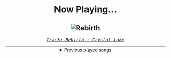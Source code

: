 <div align="center"> 
<h1>Now Playing...</h1>

![Rebirth](https://i.scdn.co/image/ab67616d00001e029b97a13472aee7fe5f9913e5)
--
_<samp><a href="https://open.spotify.com/track/0JjaBtJv5jHQG5pQlEAhPa">Track: Rebirth - Crystal Lake</a></samp>_

<div style="border: 1px #4B5054 solid"></div>
<details>
  <summary>
    Previous played songs
  </summary>
  <table>
    <thead>
      <tr>
        <th>
          Artist
        </th>
        <th>
          Song
        </th>
        <th>
          Link
        </th>
      </tr>
    </thead>
    <tbody>
      <tr><td>Crystal Lake</td><td>Rebirth</td><td><a href="https://open.spotify.com/track/0JjaBtJv5jHQG5pQlEAhPa">https://open.spotify.com/track/0JjaBtJv5jHQG5pQlEAhPa</a></td></tr><tr><td>Sabaton</td><td>Panzerkampf</td><td><a href="https://open.spotify.com/track/0CpTNItafURRFujw9WAKfR">https://open.spotify.com/track/0CpTNItafURRFujw9WAKfR</a></td></tr><tr><td>Sabaton</td><td>Panzerkampf</td><td><a href="https://open.spotify.com/track/0CpTNItafURRFujw9WAKfR">https://open.spotify.com/track/0CpTNItafURRFujw9WAKfR</a></td></tr><tr><td>Falling In Reverse</td><td>Last Resort - Reimagined</td><td><a href="https://open.spotify.com/track/73GKs8oNFFmtomWj7EsSU0">https://open.spotify.com/track/73GKs8oNFFmtomWj7EsSU0</a></td></tr><tr><td>Falling In Reverse</td><td>Last Resort - Reimagined</td><td><a href="https://open.spotify.com/track/73GKs8oNFFmtomWj7EsSU0">https://open.spotify.com/track/73GKs8oNFFmtomWj7EsSU0</a></td></tr><tr><td>Falling In Reverse</td><td>Last Resort - Reimagined</td><td><a href="https://open.spotify.com/track/73GKs8oNFFmtomWj7EsSU0">https://open.spotify.com/track/73GKs8oNFFmtomWj7EsSU0</a></td></tr><tr><td>Falling In Reverse</td><td>Last Resort - Reimagined</td><td><a href="https://open.spotify.com/track/73GKs8oNFFmtomWj7EsSU0">https://open.spotify.com/track/73GKs8oNFFmtomWj7EsSU0</a></td></tr><tr><td>Harper</td><td>Weight Of The World (feat. We Came As Romans & Brand Of Sacrifice)</td><td><a href="https://open.spotify.com/track/3q9ZMDGbCBKQ7rfChHolXO">https://open.spotify.com/track/3q9ZMDGbCBKQ7rfChHolXO</a></td></tr><tr><td>Blackbriar</td><td>Cicada</td><td><a href="https://open.spotify.com/track/28Npl9mDDanrITQV8NNe2A">https://open.spotify.com/track/28Npl9mDDanrITQV8NNe2A</a></td></tr><tr><td>Imminence</td><td>Desolation</td><td><a href="https://open.spotify.com/track/3ZD0qLiUdLVn1eWDfDhaq2">https://open.spotify.com/track/3ZD0qLiUdLVn1eWDfDhaq2</a></td></tr><tr><td>Electric Callboy</td><td>Everytime We Touch - TEKKNO Version</td><td><a href="https://open.spotify.com/track/1RQ50jZIxLYHd09bGo5jWk">https://open.spotify.com/track/1RQ50jZIxLYHd09bGo5jWk</a></td></tr><tr><td>VRSTY</td><td>The Plug</td><td><a href="https://open.spotify.com/track/5zfEg49hizBker920QZdJ8">https://open.spotify.com/track/5zfEg49hizBker920QZdJ8</a></td></tr><tr><td>The Word Alive</td><td>Slow Burn</td><td><a href="https://open.spotify.com/track/5yur0yxCrkXP4SVZw0UAVx">https://open.spotify.com/track/5yur0yxCrkXP4SVZw0UAVx</a></td></tr><tr><td>Of Virtue</td><td>Cut Me Open</td><td><a href="https://open.spotify.com/track/0XrjH7Y2BBPCV58EnrcUPS">https://open.spotify.com/track/0XrjH7Y2BBPCV58EnrcUPS</a></td></tr><tr><td>Sevendust</td><td>Holy Water</td><td><a href="https://open.spotify.com/track/0DuXcQOW7A9PIedZRyJiSQ">https://open.spotify.com/track/0DuXcQOW7A9PIedZRyJiSQ</a></td></tr><tr><td>Sevendust</td><td>Holy Water</td><td><a href="https://open.spotify.com/track/0DuXcQOW7A9PIedZRyJiSQ">https://open.spotify.com/track/0DuXcQOW7A9PIedZRyJiSQ</a></td></tr><tr><td>Blackbriar</td><td>Cicada</td><td><a href="https://open.spotify.com/track/28Npl9mDDanrITQV8NNe2A">https://open.spotify.com/track/28Npl9mDDanrITQV8NNe2A</a></td></tr><tr><td>Of Virtue</td><td>Cut Me Open</td><td><a href="https://open.spotify.com/track/0XrjH7Y2BBPCV58EnrcUPS">https://open.spotify.com/track/0XrjH7Y2BBPCV58EnrcUPS</a></td></tr><tr><td>Electric Callboy</td><td>Everytime We Touch - TEKKNO Version</td><td><a href="https://open.spotify.com/track/1RQ50jZIxLYHd09bGo5jWk">https://open.spotify.com/track/1RQ50jZIxLYHd09bGo5jWk</a></td></tr><tr><td>Annisokay</td><td>Calamity</td><td><a href="https://open.spotify.com/track/2BhO5MD5myhWXL82di1W8v">https://open.spotify.com/track/2BhO5MD5myhWXL82di1W8v</a></td></tr>
    </tbody>
  </table>
</details>

</div>
